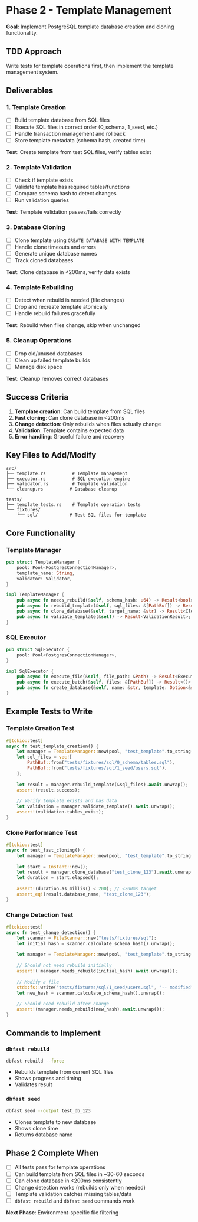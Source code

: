 # Phase 2 - Template Management

**Goal**: Implement PostgreSQL template database creation and cloning functionality.

## TDD Approach

Write tests for template operations first, then implement the template management system.

## Deliverables

### 1. Template Creation
- [ ] Build template database from SQL files
- [ ] Execute SQL files in correct order (0_schema, 1_seed, etc.)
- [ ] Handle transaction management and rollback
- [ ] Store template metadata (schema hash, created time)

**Test**: Create template from test SQL files, verify tables exist

### 2. Template Validation
- [ ] Check if template exists
- [ ] Validate template has required tables/functions
- [ ] Compare schema hash to detect changes
- [ ] Run validation queries

**Test**: Template validation passes/fails correctly

### 3. Database Cloning
- [ ] Clone template using `CREATE DATABASE WITH TEMPLATE`
- [ ] Handle clone timeouts and errors
- [ ] Generate unique database names
- [ ] Track cloned databases

**Test**: Clone database in <200ms, verify data exists

### 4. Template Rebuilding
- [ ] Detect when rebuild is needed (file changes)
- [ ] Drop and recreate template atomically
- [ ] Handle rebuild failures gracefully

**Test**: Rebuild when files change, skip when unchanged

### 5. Cleanup Operations
- [ ] Drop old/unused databases
- [ ] Clean up failed template builds
- [ ] Manage disk space

**Test**: Cleanup removes correct databases

## Success Criteria

1. **Template creation**: Can build template from SQL files
2. **Fast cloning**: Can clone database in <200ms
3. **Change detection**: Only rebuilds when files actually change
4. **Validation**: Template contains expected data
5. **Error handling**: Graceful failure and recovery

## Key Files to Add/Modify

```
src/
├── template.rs          # Template management
├── executor.rs          # SQL execution engine
├── validator.rs         # Template validation
└── cleanup.rs          # Database cleanup

tests/
├── template_tests.rs    # Template operation tests
└── fixtures/
    └── sql/            # Test SQL files for template
```

## Core Functionality

### Template Manager
```rust
pub struct TemplateManager {
    pool: Pool<PostgresConnectionManager>,
    template_name: String,
    validator: Validator,
}

impl TemplateManager {
    pub async fn needs_rebuild(&self, schema_hash: u64) -> Result<bool>;
    pub async fn rebuild_template(&self, sql_files: &[PathBuf]) -> Result<()>;
    pub async fn clone_database(&self, target_name: &str) -> Result<CloneResult>;
    pub async fn validate_template(&self) -> Result<ValidationResult>;
}
```

### SQL Executor
```rust  
pub struct SqlExecutor {
    pool: Pool<PostgresConnectionManager>,
}

impl SqlExecutor {
    pub async fn execute_file(&self, file_path: &Path) -> Result<ExecutionStats>;
    pub async fn execute_batch(&self, files: &[PathBuf]) -> Result<()>;
    pub async fn create_database(&self, name: &str, template: Option<&str>) -> Result<()>;
}
```

## Example Tests to Write

### Template Creation Test
```rust
#[tokio::test]
async fn test_template_creation() {
    let manager = TemplateManager::new(pool, "test_template".to_string());
    let sql_files = vec![
        PathBuf::from("tests/fixtures/sql/0_schema/tables.sql"),
        PathBuf::from("tests/fixtures/sql/1_seed/users.sql"),
    ];
    
    let result = manager.rebuild_template(&sql_files).await.unwrap();
    assert!(result.success);
    
    // Verify template exists and has data
    let validation = manager.validate_template().await.unwrap();
    assert!(validation.tables_exist);
}
```

### Clone Performance Test
```rust
#[tokio::test] 
async fn test_fast_cloning() {
    let manager = TemplateManager::new(pool, "test_template".to_string());
    
    let start = Instant::now();
    let result = manager.clone_database("test_clone_123").await.unwrap();
    let duration = start.elapsed();
    
    assert!(duration.as_millis() < 200); // <200ms target
    assert_eq!(result.database_name, "test_clone_123");
}
```

### Change Detection Test
```rust
#[tokio::test]
async fn test_change_detection() {
    let scanner = FileScanner::new("tests/fixtures/sql");
    let initial_hash = scanner.calculate_schema_hash().unwrap();
    
    let manager = TemplateManager::new(pool, "test_template".to_string());
    
    // Should not need rebuild initially
    assert!(!manager.needs_rebuild(initial_hash).await.unwrap());
    
    // Modify a file
    std::fs::write("tests/fixtures/sql/1_seed/users.sql", "-- modified").unwrap();
    let new_hash = scanner.calculate_schema_hash().unwrap();
    
    // Should need rebuild after change
    assert!(manager.needs_rebuild(new_hash).await.unwrap());
}
```

## Commands to Implement

### `dbfast rebuild`
```bash
dbfast rebuild --force
```
- Rebuilds template from current SQL files
- Shows progress and timing
- Validates result

### `dbfast seed`
```bash
dbfast seed --output test_db_123
```
- Clones template to new database
- Shows clone time
- Returns database name

## Phase 2 Complete When

- [ ] All tests pass for template operations
- [ ] Can build template from SQL files in ~30-60 seconds
- [ ] Can clone database in <200ms consistently
- [ ] Change detection works (rebuilds only when needed)
- [ ] Template validation catches missing tables/data
- [ ] `dbfast rebuild` and `dbfast seed` commands work

**Next Phase**: Environment-specific file filtering